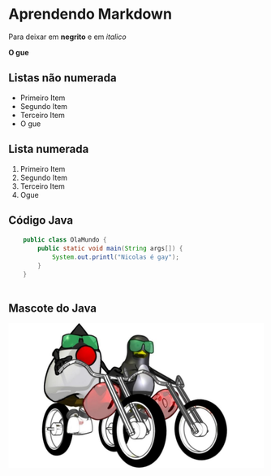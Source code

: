 # Aprendendo Markdown

Para deixar em **negrito** e em *italico*

**O gue**

## Listas não numerada

- Primeiro Item
- Segundo Item
- Terceiro Item
- O gue

## Lista numerada

1. Primeiro Item
2. Segundo Item
3. Terceiro Item
4. Ogue

## Código Java

```java
    public class OlaMundo {
        public static void main(String args[]) {
            System.out.printl("Nicolas é gay");
        }
    }
    
```

## Mascote do Java

![Imagem foda do mascote do java](./DukeNTux.jpg)